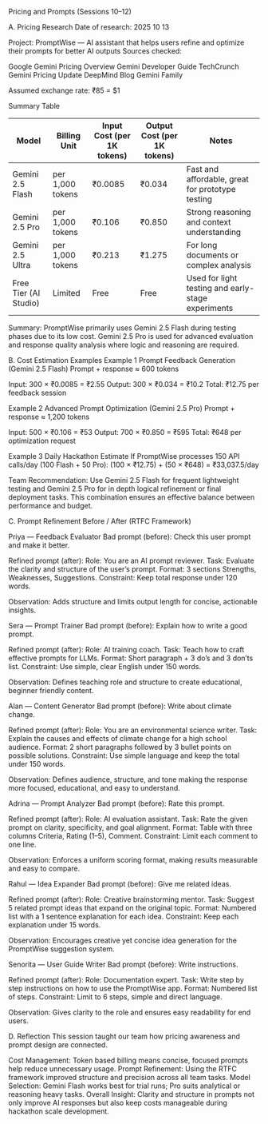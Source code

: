 Pricing and Prompts (Sessions 10–12)

A. Pricing Research
Date of research: 2025 10 13

Project: PromptWise — AI assistant that helps users refine and optimize their prompts for better AI outputs
Sources checked:

Google Gemini Pricing Overview
Gemini Developer Guide
TechCrunch Gemini Pricing Update
DeepMind Blog Gemini Family

Assumed exchange rate: ₹85 = $1

Summary Table

| Model            | Billing Unit     | Input Cost (per 1K tokens) | Output Cost (per 1K tokens) | Notes                                         |
|------------------|------------------|-----------------------------|------------------------------|-----------------------------------------------|
| Gemini 2.5 Flash | per 1,000 tokens | ₹0.0085                     | ₹0.034                       | Fast and affordable, great for prototype testing |
| Gemini 2.5 Pro   | per 1,000 tokens | ₹0.106                      | ₹0.850                       | Strong reasoning and context understanding    |
| Gemini 2.5 Ultra | per 1,000 tokens | ₹0.213                      | ₹1.275                       | For long documents or complex analysis        |
| Free Tier (AI Studio) | Limited     | Free                        | Free                         | Used for light testing and early-stage experiments |


Summary:
PromptWise primarily uses Gemini 2.5 Flash during testing phases due to its low cost. Gemini 2.5 Pro is used for advanced evaluation and response quality analysis where logic and reasoning are required.

B. Cost Estimation Examples
Example 1 Prompt Feedback Generation (Gemini 2.5 Flash)
Prompt + response ≈ 600 tokens

Input: 300 × ₹0.0085 = ₹2.55
Output: 300 × ₹0.034 = ₹10.2
Total: ₹12.75 per feedback session

Example 2 Advanced Prompt Optimization (Gemini 2.5 Pro)
Prompt + response ≈ 1,200 tokens

Input: 500 × ₹0.106 = ₹53
Output: 700 × ₹0.850 = ₹595
Total: ₹648 per optimization request

Example 3 Daily Hackathon Estimate
If PromptWise processes 150 API calls/day (100 Flash + 50 Pro):
(100 × ₹12.75) + (50 × ₹648) = ₹33,037.5/day

Team Recommendation:
Use Gemini 2.5 Flash for frequent lightweight testing and Gemini 2.5 Pro for in depth logical refinement or final deployment tasks. This combination ensures an effective balance between performance and budget.

C. Prompt Refinement Before / After (RTFC Framework)

Priya — Feedback Evaluator
Bad prompt (before):
Check this user prompt and make it better.

Refined prompt (after):
Role: You are an AI prompt reviewer.
Task: Evaluate the clarity and structure of the user’s prompt.
Format: 3 sections Strengths, Weaknesses, Suggestions.
Constraint: Keep total response under 120 words.

Observation:
Adds structure and limits output length for concise, actionable insights.

Sera — Prompt Trainer
Bad prompt (before):
Explain how to write a good prompt.

Refined prompt (after):
Role: AI training coach.
Task: Teach how to craft effective prompts for LLMs.
Format: Short paragraph + 3 do’s and 3 don’ts list.
Constraint: Use simple, clear English under 150 words.

Observation:
Defines teaching role and structure to create educational, beginner friendly content.

Alan — Content Generator
Bad prompt (before):
Write about climate change.

Refined prompt (after):
Role: You are an environmental science writer.
Task: Explain the causes and effects of climate change for a high school audience.
Format: 2 short paragraphs followed by 3 bullet points on possible solutions.
Constraint: Use simple language and keep the total under 150 words.

Observation:
Defines audience, structure, and tone making the response more focused, educational, and easy to understand.

Adrina — Prompt Analyzer
Bad prompt (before):
Rate this prompt.

Refined prompt (after):
Role: AI evaluation assistant.
Task: Rate the given prompt on clarity, specificity, and goal alignment.
Format: Table with three columns Criteria, Rating (1–5), Comment.
Constraint: Limit each comment to one line.

Observation:
Enforces a uniform scoring format, making results measurable and easy to compare.

Rahul — Idea Expander
Bad prompt (before):
Give me related ideas.

Refined prompt (after):
Role: Creative brainstorming mentor.
Task: Suggest 5 related prompt ideas that expand on the original topic.
Format: Numbered list with a 1 sentence explanation for each idea.
Constraint: Keep each explanation under 15 words.

Observation:
Encourages creative yet concise idea generation for the PromptWise suggestion system.

Senorita — User Guide Writer
Bad prompt (before):
Write instructions.

Refined prompt (after):
Role: Documentation expert.
Task: Write step by step instructions on how to use the PromptWise app.
Format: Numbered list of steps.
Constraint: Limit to 6 steps, simple and direct language.

Observation:
Gives clarity to the role and ensures easy readability for end users.

D. Reflection
This session taught our team how pricing awareness and prompt design are connected.

Cost Management: Token based billing means concise, focused prompts help reduce unnecessary usage.
Prompt Refinement: Using the RTFC framework improved structure and precision across all team tasks.
Model Selection: Gemini Flash works best for trial runs; Pro suits analytical or reasoning heavy tasks.
Overall Insight: Clarity and structure in prompts not only improve AI responses but also keep costs manageable during hackathon scale development.
